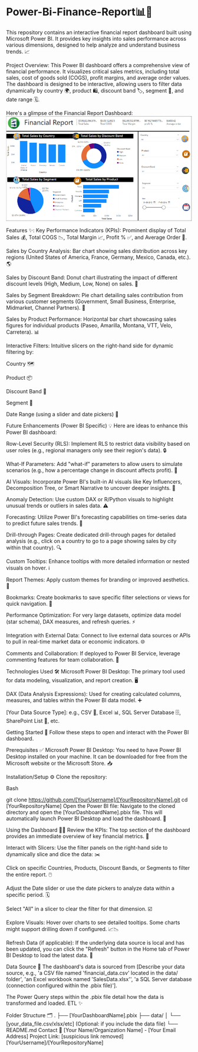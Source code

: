 # Power-Bi-Finance-Report📊💸

This repository contains an interactive financial report dashboard built using Microsoft Power BI. It provides key insights into sales performance across various dimensions, designed to help analyze and understand business trends. 📈
 
Project Overview:
This Power BI dashboard offers a comprehensive view of financial performance. It visualizes critical sales metrics, including total sales, cost of goods sold (COGS), profit margins, and average order values. The dashboard is designed to be interactive, allowing users to filter data dynamically by country 🌍, product 🛍️, discount band 🏷️, segment 👥, and date range 🗓️.

Here's a glimpse of the Financial Report Dashboard:
![Financial Report Dashboard Screenshot](https://github.com/madhavarapuchandrasekharasrisai/Power-Bi-Finance-Report/blob/main/SnapShot%20of%20Report
)

Features ✨:
Key Performance Indicators (KPIs): Prominent display of Total Sales 💰, Total COGS 📉, Total Margin 📈, Profit % ✅, and Average Order 🛒.

Sales by Country Analysis: Bar chart showing sales distribution across key regions (United States of America, France, Germany, Mexico, Canada, etc.). 🌎

Sales by Discount Band: Donut chart illustrating the impact of different discount levels (High, Medium, Low, None) on sales. 🍩

Sales by Segment Breakdown: Pie chart detailing sales contribution from various customer segments (Government, Small Business, Enterprise, Midmarket, Channel Partners). 🍰

Sales by Product Performance: Horizontal bar chart showcasing sales figures for individual products (Paseo, Amarilla, Montana, VTT, Velo, Carretera). 📊

Interactive Filters: Intuitive slicers on the right-hand side for dynamic filtering by:

Country 🗺️

Product 📦

Discount Band 💸

Segment 🤝

Date Range (using a slider and date pickers) 📅

Future Enhancements (Power BI Specific) 💡
Here are ideas to enhance this Power BI dashboard:

Row-Level Security (RLS): Implement RLS to restrict data visibility based on user roles (e.g., regional managers only see their region's data). 🔒

What-If Parameters: Add "what-if" parameters to allow users to simulate scenarios (e.g., how a percentage change in discount affects profit). 🤔

AI Visuals: Incorporate Power BI's built-in AI visuals like Key Influencers, Decomposition Tree, or Smart Narrative to uncover deeper insights. 🧠

Anomaly Detection: Use custom DAX or R/Python visuals to highlight unusual trends or outliers in sales data. ⚠️

Forecasting: Utilize Power BI's forecasting capabilities on time-series data to predict future sales trends. 🔮

Drill-through Pages: Create dedicated drill-through pages for detailed analysis (e.g., click on a country to go to a page showing sales by city within that country). 🔍

Custom Tooltips: Enhance tooltips with more detailed information or nested visuals on hover. ℹ️

Report Themes: Apply custom themes for branding or improved aesthetics. 🎨

Bookmarks: Create bookmarks to save specific filter selections or views for quick navigation. 🔖

Performance Optimization: For very large datasets, optimize data model (star schema), DAX measures, and refresh queries. ⚡

Integration with External Data: Connect to live external data sources or APIs to pull in real-time market data or economic indicators. 🌐

Comments and Collaboration: If deployed to Power BI Service, leverage commenting features for team collaboration. 💬

Technologies Used 🛠️
Microsoft Power BI Desktop: The primary tool used for data modeling, visualization, and report creation. 🖥️

DAX (Data Analysis Expressions): Used for creating calculated columns, measures, and tables within the Power BI data model. ➕

[Your Data Source Type]: e.g., CSV 📝, Excel 📊, SQL Server Database 🗄️, SharePoint List 🔗, etc.

Getting Started 🚀
Follow these steps to open and interact with the Power BI dashboard.

Prerequisites ✅
Microsoft Power BI Desktop: You need to have Power BI Desktop installed on your machine. It can be downloaded for free from the Microsoft website or the Microsoft Store. 📥

Installation/Setup ⚙️
Clone the repository:

Bash

git clone https://github.com/[YourUsername]/[YourRepositoryName].git
cd [YourRepositoryName]
Open the Power BI file:
Navigate to the cloned directory and open the [YourDashboardName].pbix file. This will automatically launch Power BI Desktop and load the dashboard. 📁

Using the Dashboard 👨‍💻
Review the KPIs: The top section of the dashboard provides an immediate overview of key financial metrics. 🎯

Interact with Slicers: Use the filter panels on the right-hand side to dynamically slice and dice the data: ✂️

Click on specific Countries, Products, Discount Bands, or Segments to filter the entire report. 🖱️

Adjust the Date slider or use the date pickers to analyze data within a specific period. 🗓️

Select "All" in a slicer to clear the filter for that dimension. ☑️

Explore Visuals: Hover over charts to see detailed tooltips. Some charts might support drilling down if configured. 📈📉

Refresh Data (if applicable): If the underlying data source is local and has been updated, you can click the "Refresh" button in the Home tab of Power BI Desktop to load the latest data. 🔄

Data Source 📂
The dashboard's data is sourced from [Describe your data source, e.g., 'a CSV file named 'financial_data.csv' located in the data/ folder', 'an Excel workbook named 'SalesData.xlsx'', 'a SQL Server database (connection configured within the .pbix file)'].

The Power Query steps within the .pbix file detail how the data is transformed and loaded.  ETL ✨

Folder Structure 🗂️
.
├── [YourDashboardName].pbix
├── data/
│   └── [your_data_file.csv/xlsx/etc] (Optional: if you include the data file)
└── README.md
Contact 📧
[Your Name/Organization Name] - [Your Email Address]
Project Link: [suspicious link removed][YourUsername]/[YourRepositoryName]
